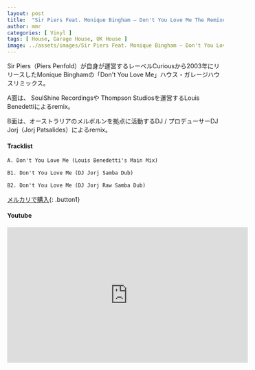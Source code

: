 ```yaml
---
layout: post
title:  "Sir Piers Feat. Monique Bingham – Don't You Love Me The Remixes Part 2"
author: mmr
categories: [ Vinyl ]
tags: [ House, Garage House, UK House ]
image: ../assets/images/Sir Piers Feat. Monique Bingham – Don't You Love Me The Remixes Part 2.webp
---
```


Sir Piers（Piers Penfold）が自身が運営するレーベルCuriousから2003年にリリースしたMonique Binghamの「Don't You Love Me」ハウス・ガレージハウスリミックス。

A面は、 SoulShine Recordingsや Thompson Studiosを運営するLouis Benedettiによるremix。

B面は、オーストラリアのメルボルンを拠点に活動するDJ / プロデューサーDJ Jorj（Jorj Patsalides）によるremix。

#### Tracklist
```md
A. Don't You Love Me (Louis Benedetti's Main Mix)

B1. Don't You Love Me (DJ Jorj Samba Dub)

B2. Don't You Love Me (DJ Jorj Raw Samba Dub)
```

[メルカリで購入](https://jp.mercari.com/item/m56984083624?afid=6142608987){: .button1}

#### Youtube
<iframe width="560" height="315" src="https://www.youtube.com/embed/N801xpEjcVs?si=DMlmd2ZhAYem0JAP" title="YouTube video player" frameborder="0" allow="accelerometer; autoplay; clipboard-write; encrypted-media; gyroscope; picture-in-picture; web-share" referrerpolicy="strict-origin-when-cross-origin" allowfullscreen></iframe>